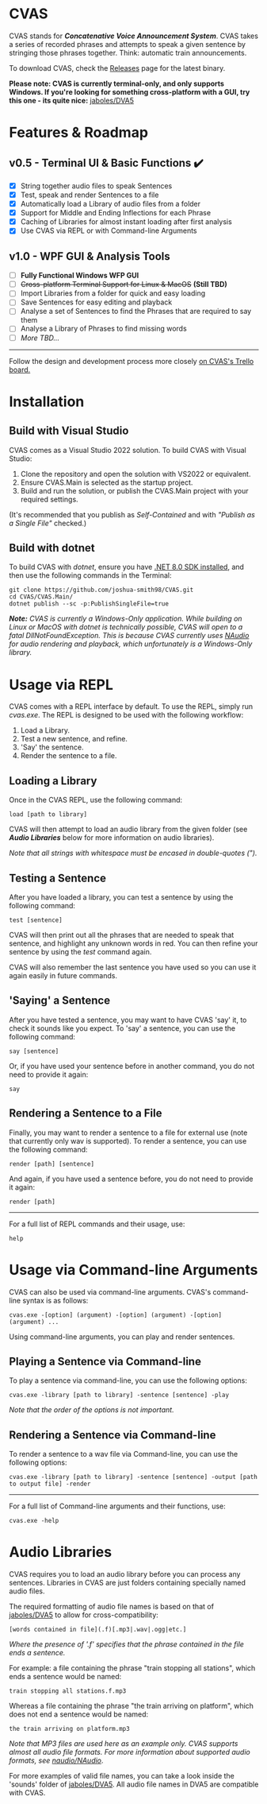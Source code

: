 

# CVAS

CVAS stands for ***Concatenative Voice Announcement System***. CVAS takes a series of recorded phrases and attempts to speak a given sentence by stringing those phrases together. Think: automatic train announcements.

To download CVAS, check the [Releases](https://github.com/joshua-smith98/CVAS/releases) page for the latest binary.

**Please note: CVAS is currently terminal-only, and only supports Windows.
If you're looking for something cross-platform with a GUI, try this one - its quite nice:** [jaboles/DVA5](https://github.com/jaboles/DVA5)

# Features & Roadmap
## v0.5 - Terminal UI & Basic Functions ✔️
 - [x] String together audio files to speak Sentences
 - [x] Test, speak and render Sentences to a file
 - [x] Automatically load a Library of audio files from a folder
 - [x] Support for Middle and Ending Inflections for each Phrase
 - [x] Caching of Libraries for almost instant loading after first analysis
 - [x] Use CVAS via REPL or with Command-line Arguments

## v1.0 - WPF GUI & Analysis Tools
 - [ ] **Fully Functional Windows WFP GUI**
 - [ ] ~~Cross-platform Terminal Support for Linux & MacOS~~ **(Still TBD)**
 - [ ] Import Libraries from a folder for quick and easy loading
 - [ ] Save Sentences for easy editing and playback
 - [ ] Analyse a set of Sentences to find the Phrases that are required to say them
 - [ ] Analyse a Library of Phrases to find missing words
 - [ ] *More TBD...*

***
Follow the design and development process more closely [on CVAS's Trello board.](https://trello.com/b/Z1Bclmuy/cvas)

# Installation

## Build with Visual Studio
CVAS comes as a Visual Studio 2022 solution. To build CVAS with Visual Studio:
 1. Clone the repository and open the solution with VS2022 or equivalent.
 2. Ensure CVAS.Main is selected as the startup project.
 3. Build and run the solution, or publish the CVAS.Main project with your required settings.

(It's recommended that you publish as *Self-Contained* and with *"Publish as a Single File"* checked.)

## Build with dotnet
To build CVAS with *dotnet*, ensure you have [.NET 8.0 SDK installed](https://dotnet.microsoft.com/en-us/download), and then use the following commands in the Terminal:

    git clone https://github.com/joshua-smith98/CVAS.git
    cd CVAS/CVAS.Main/
    dotnet publish --sc -p:PublishSingleFile=true

***Note:** CVAS is currently a Windows-Only application. While building on Linux or MacOS with dotnet is technically possible, CVAS will open to a fatal DllNotFoundException. This is because CVAS currently uses [NAudio](https://github.com/naudio/NAudio) for audio rendering and playback, which unfortunately is a Windows-Only library.*

# Usage via REPL
CVAS comes with a REPL interface by default. To use the REPL, simply run *cvas.exe*.
The REPL is designed to be used with the following workflow:

 1. Load a Library.
 2. Test a new sentence, and refine.
 3. 'Say' the sentence.
 4. Render the sentence to a file.

## Loading a Library
Once in the CVAS REPL, use the following command:

    load [path to library]
CVAS will then attempt to load an audio library from the given folder (see ***Audio Libraries*** below for more information on audio libraries).

*Note that all strings with whitespace must be encased in double-quotes (").*

## Testing a Sentence
After you have loaded a library, you can test a sentence by using the following command:

    test [sentence]
CVAS will then print out all the phrases that are needed to speak that sentence, and highlight any unknown words in red. You can then refine your sentence by using the *test* command again.

CVAS will also remember the last sentence you have used so you can use it again easily in future commands.

## 'Saying' a Sentence
After you have tested a sentence, you may want to have CVAS 'say' it, to check it sounds like you expect. To 'say' a sentence, you can use the following command:

    say [sentence]
Or, if you have used your sentence before in another command, you do not need to provide it again:

    say
## Rendering a Sentence to a File
Finally, you may want to render a sentence to a file for external use (note that currently only wav is supported). To render a sentence, you can use the following command:

    render [path] [sentence]
And again, if you have used a sentence before, you do not need to provide it again:

    render [path]
***
For a full list of REPL commands and their usage, use:

    help

# Usage via Command-line Arguments
CVAS can also be used via command-line arguments. CVAS's command-line syntax is as follows:

    cvas.exe -[option] (argument) -[option] (argument) -[option] (argument) ...
Using command-line arguments, you can play and render sentences.

## Playing a Sentence via Command-line
To play a sentence via command-line, you can use the following options:

    cvas.exe -library [path to library] -sentence [sentence] -play
*Note that the order of the options is not important.*

## Rendering a Sentence via Command-line
To render a sentence to a wav file via Command-line, you can use the following options:

    cvas.exe -library [path to library] -sentence [sentence] -output [path to output file] -render
***
For a full list of Command-line arguments and their functions, use:

    cvas.exe -help

# Audio Libraries
CVAS requires you to load an audio library before you can process any sentences. Libraries in CVAS are just folders containing specially named audio files.

The required formatting of audio file names is based on that of [jaboles/DVA5](https://github.com/jaboles/DVA5) to allow for cross-compatibility:

    [words contained in file](.f)[.mp3|.wav|.ogg|etc.]
*Where the presence of '.f' specifies that the phrase contained in the file ends a sentence.*

For example: a file containing the phrase "train stopping all stations", which ends a sentence would be named:

    train stopping all stations.f.mp3
Whereas a file containing the phrase "the train arriving on platform", which does not end a sentence would be named:

    the train arriving on platform.mp3
*Note that MP3 files are used here as an example only. CVAS supports almost all audio file formats. For more information about supported audio formats, see [naudio/NAudio](https://github.com/naudio/NAudio)*.

For more examples of valid file names, you can take a look inside the 'sounds' folder of [jaboles/DVA5](https://github.com/jaboles/DVA5). All audio file names in DVA5 are compatible with CVAS.
